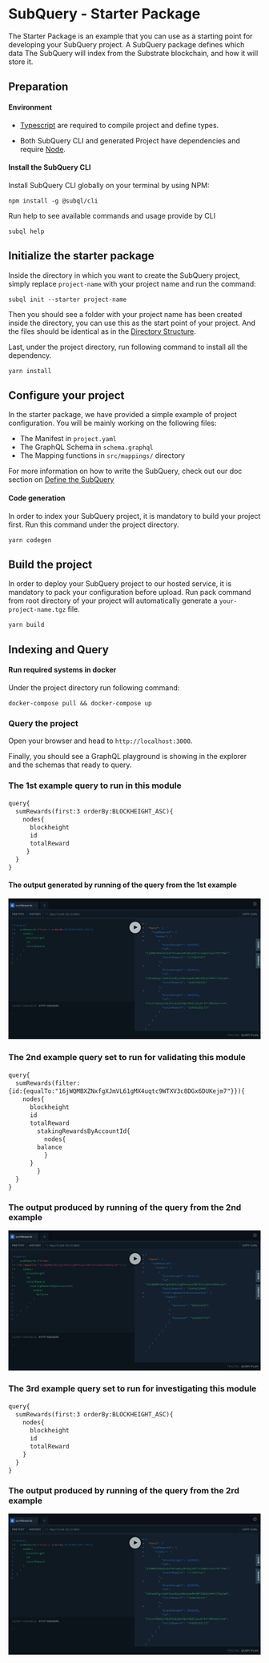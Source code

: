 # SubQuery - Starter Package


The Starter Package is an example that you can use as a starting point for developing your SubQuery project.
A SubQuery package defines which data The SubQuery will index from the Substrate blockchain, and how it will store it. 

## Preparation

#### Environment

- [Typescript](https://www.typescriptlang.org/) are required to compile project and define types.  

- Both SubQuery CLI and generated Project have dependencies and require [Node](https://nodejs.org/en/).
     

#### Install the SubQuery CLI

Install SubQuery CLI globally on your terminal by using NPM:

```
npm install -g @subql/cli
```

Run help to see available commands and usage provide by CLI
```
subql help
```

## Initialize the starter package

Inside the directory in which you want to create the SubQuery project, simply replace `project-name` with your project name and run the command:
```
subql init --starter project-name
```
Then you should see a folder with your project name has been created inside the directory, you can use this as the start point of your project. And the files should be identical as in the [Directory Structure](https://doc.subquery.network/directory_structure.html).

Last, under the project directory, run following command to install all the dependency.
```
yarn install
```


## Configure your project

In the starter package, we have provided a simple example of project configuration. You will be mainly working on the following files:

- The Manifest in `project.yaml`
- The GraphQL Schema in `schema.graphql`
- The Mapping functions in `src/mappings/` directory

For more information on how to write the SubQuery, 
check out our doc section on [Define the SubQuery](https://doc.subquery.network/define_a_subquery.html) 

#### Code generation

In order to index your SubQuery project, it is mandatory to build your project first.
Run this command under the project directory.

````
yarn codegen
````

## Build the project

In order to deploy your SubQuery project to our hosted service, it is mandatory to pack your configuration before upload.
Run pack command from root directory of your project will automatically generate a `your-project-name.tgz` file.

```
yarn build
```

## Indexing and Query

#### Run required systems in docker


Under the project directory run following command:

```
docker-compose pull && docker-compose up
```
### Query the project

Open your browser and head to `http://localhost:3000`.

Finally, you should see a GraphQL playground is showing in the explorer and the schemas that ready to query.

### The 1st example query to run in this module

```shell
query{
  sumRewards(first:3 orderBy:BLOCKHEIGHT_ASC){
    nodes{
      blockheight
      id
      totalReward
     }
  }
}
```
#### The output generated by running of the query from the 1st example
![alt text](Result1.png)

### The 2nd example query set to run for validating this module

```shell
query{
  sumRewards(filter:
{id:{equalTo:"16jWQMBXZNxfgXJmVL61gMX4uqtc9WTXV3c8DGx6DUKejm7"}}){
    nodes{
      blockheight
      id
      totalReward
        stakingRewardsByAccountId{
          nodes{
		balance 
          }
	  } 
    	}
  } 
}
```

### The output produced by running of the query from the 2nd example
![alt text](Result2.png)

### The 3rd example query set to run for investigating this module
```shell
query{
  sumRewards(first:3 orderBy:BLOCKHEIGHT_ASC){
    nodes{
      blockheight
      id
      totalReward
	}
  }
}

```
### The output produced by running of the query from the 2rd example
![alt text](Result3.png)














